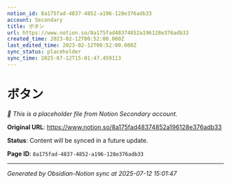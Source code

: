 ```yaml
---
notion_id: 8a175fad-4837-4852-a196-128e376adb33
account: Secondary
title: ボタン
url: https://www.notion.so/8a175fad48374852a196128e376adb33
created_time: 2023-02-12T00:52:00.000Z
last_edited_time: 2023-02-12T00:52:00.000Z
sync_status: placeholder
sync_time: 2025-07-12T15:01:47.459113
---
```


# ボタン

*🔄 This is a placeholder file from Notion Secondary account.*

**Original URL**: https://www.notion.so/8a175fad48374852a196128e376adb33

**Status**: Content will be synced in a future update.

**Page ID**: `8a175fad-4837-4852-a196-128e376adb33`

---

*Generated by Obsidian-Notion sync at 2025-07-12 15:01:47*
